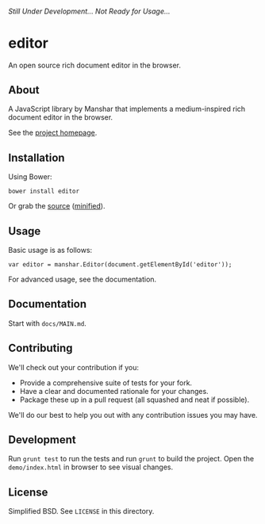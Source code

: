 ###### Still Under Development... Not Ready for Usage...

# editor

An open source rich document editor in the browser.

## About

A JavaScript library by Manshar that implements a medium-inspired rich document editor in the browser.

See the [project homepage](http://manshar.github.io/editor).

## Installation

Using Bower:

    bower install editor

Or grab the [source](https://github.com/manshar/editor/dist/editor.standalone.js) ([minified](https://github.com/manshar/editor/dist/editor.standalone.min.js)).

## Usage

Basic usage is as follows:

    var editor = manshar.Editor(document.getElementById('editor'));

For advanced usage, see the documentation.

## Documentation

Start with `docs/MAIN.md`.

## Contributing

We'll check out your contribution if you:

* Provide a comprehensive suite of tests for your fork.
* Have a clear and documented rationale for your changes.
* Package these up in a pull request (all squashed and neat if possible).

We'll do our best to help you out with any contribution issues you may have.

## Development
Run `grunt test` to run the tests and run `grunt` to build the project. Open the `demo/index.html` in browser to see visual changes.

## License

Simplified BSD. See `LICENSE` in this directory.
